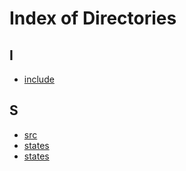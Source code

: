 # Index of Directories

## I

* [include](dir_d44c64559bbebec7f509842c48db8b23.md#dir_d44c64559bbebec7f509842c48db8b23)

## S

* [src](dir_68267d1309a1af8e8297ef4c3efbcdba.md#dir_68267d1309a1af8e8297ef4c3efbcdba)
* [states](dir_8d451e3adc68fdcbbaffa01a2ce5a922.md#dir_8d451e3adc68fdcbbaffa01a2ce5a922)
* [states](dir_61a31ff85c95043c98241b02dc2a1804.md#dir_61a31ff85c95043c98241b02dc2a1804)